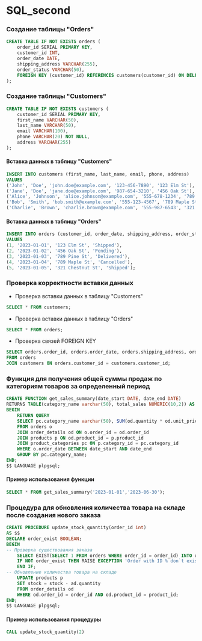# SQL_second

### Создание таблицы "Orders"

```sql
CREATE TABLE IF NOT EXISTS orders (
    order_id SERIAL PRIMARY KEY,
    customer_id INT,
    order_date DATE,
    shipping_address VARCHAR(255),
    order_status VARCHAR(50),
    FOREIGN KEY (customer_id) REFERENCES customers(customer_id) ON DELETE CASCADE
);
```

### Создание таблицы "Customers"

```sql
CREATE TABLE IF NOT EXISTS customers (
    customer_id SERIAL PRIMARY KEY,
    first_name VARCHAR(50),
    last_name VARCHAR(50),
    email VARCHAR(100),
    phone VARCHAR(20) NOT NULL,
    address VARCHAR(255)
);
```

#### Вставка данных в таблицу "Customers"

```sql
INSERT INTO customers (first_name, last_name, email, phone, address)
VALUES
('John', 'Doe', 'john.doe@example.com', '123-456-7890', '123 Elm St'),
('Jane', 'Doe', 'jane.doe@example.com', '987-654-3210', '456 Oak St'),
('Alice', 'Johnson', 'alice.johnson@example.com', '555-678-1234', '789 Pine St'),
('Bob', 'Smith', 'bob.smith@example.com', '555-123-4567', '789 Maple St'),
('Charlie', 'Brown', 'charlie.brown@example.com', '555-987-6543', '321 Chestnut St');
```

#### Вставка данных в таблицу "Orders"

```sql
INSERT INTO orders (customer_id, order_date, shipping_address, order_status)
VALUES
(1, '2023-01-01', '123 Elm St', 'Shipped'),
(2, '2023-01-02', '456 Oak St', 'Pending'),
(3, '2023-01-03', '789 Pine St', 'Delivered'),
(4, '2023-01-04', '789 Maple St', 'Cancelled'),
(5, '2023-01-05', '321 Chestnut St', 'Shipped');
```

### Проверка корректности вставки данных

- Проверка вставки данных в таблицу "Customers"
```sql
SELECT * FROM customers;
```
- Проверка вставки данных в таблицу "Orders"
```sql
SELECT * FROM orders;
```
- Проверка связей FOREIGN KEY
```sql
SELECT orders.order_id, orders.order_date, orders.shipping_address, orders.order_status, customers.first_name, customers.last_name
FROM orders
JOIN customers ON orders.customer_id = customers.customer_id;
```

### Функция для получения общей суммы продаж по категориям товаров за определенный период
```sql
CREATE FUNCTION get_sales_summary(date_start DATE, date_end DATE)
RETURNS TABLE(category_name varchar(50), total_sales NUMERIC(10,2)) AS $$
BEGIN
	RETURN QUERY
    SELECT pc.category_name varchar(50), SUM(od.quantity * od.unit_price) AS total_sales
    FROM orders o
    JOIN order_details od ON o.order_id = od.order_id
    JOIN products p ON od.product_id = p.product_id
    JOIN product_categories pc ON p.category_id = pc.category_id
    WHERE o.order_date BETWEEN date_start AND date_end
    GROUP BY pc.category_name;
END;
$$ LANGUAGE plpgsql;
```

#### Пример использования функции
```sql
SELECT * FROM get_sales_summary('2023-01-01','2023-06-30');
```

### Процедура для обновления количества товара на складе после создания нового заказа
```sql
CREATE PROCEDURE update_stock_quantity(order_id int)
AS $$
DECLARE order_exist BOOLEAN;
BEGIN
-- Проверка существования заказа
    SELECT EXIST(SELECT 1 FROM orders WHERE order_id = order_id) INTO order_exist;
    IF NOT order_exist THEN RAISE EXCEPTION 'Order with ID % don`t exist', order_id;
    END IF; 
-- Обновление количества товара на складе
    UPDATE products p
    SET stock = stock - ad.quantity
    FROM order_details od
    WHERE od.order_id = order_id AND od.product_id = product_id;
END;
$$ LANGUAGE plpgsql;
```

#### Пример использования процедуры
```sql
CALL update_stock_quantity(2)
```
